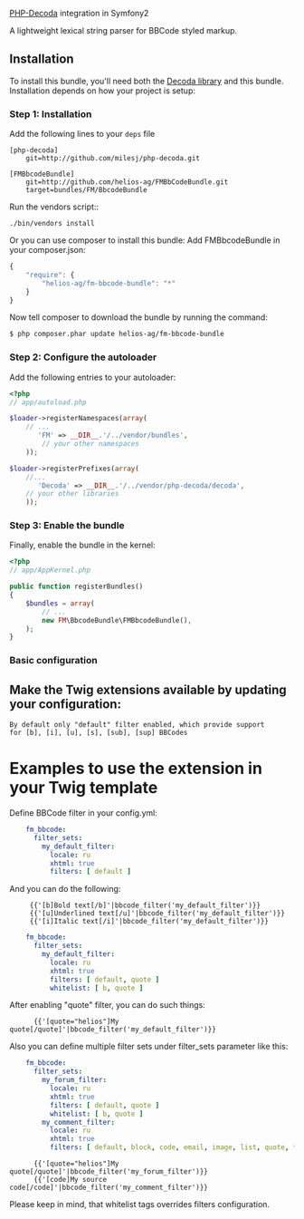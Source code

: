 [PHP-Decoda](/milesj/php-decoda) integration in Symfony2

A lightweight lexical string parser for BBCode styled markup.

## Installation

To install this bundle, you'll need both the [Decoda library](/milesj/php-decoda)
and this bundle. Installation depends on how your project is setup:

### Step 1: Installation

Add the following lines to your ``deps`` file

```
[php-decoda]
    git=http://github.com/milesj/php-decoda.git

[FMBbcodeBundle]
    git=http://github.com/helios-ag/FMBbCodeBundle.git
    target=bundles/FM/BbcodeBundle
```

Run the vendors script::

    ./bin/vendors install

Or you can use composer to install this bundle:
Add FMBbcodeBundle in your composer.json:

```js
{
    "require": {
        "helios-ag/fm-bbcode-bundle": "*"
    }
}
```

Now tell composer to download the bundle by running the command:

``` bash
$ php composer.phar update helios-ag/fm-bbcode-bundle
```


### Step 2: Configure the autoloader

Add the following entries to your autoloader:

``` php
<?php
// app/autoload.php

$loader->registerNamespaces(array(
    // ...
       'FM' => __DIR__.'/../vendor/bundles',
        // your other namespaces
    ));

$loader->registerPrefixes(array(
    //...
       'Decoda' => __DIR__.'/../vendor/php-decoda/decoda',
    // your other libraries
    ));
```

### Step 3: Enable the bundle

Finally, enable the bundle in the kernel:

``` php
<?php
// app/AppKernel.php

public function registerBundles()
{
    $bundles = array(
        // ...
        new FM\BbcodeBundle\FMBbcodeBundle(),
    );
}
```

### Basic configuration

## Make the Twig extensions available by updating your configuration:

    By default only "default" filter enabled, which provide support
    for [b], [i], [u], [s], [sub], [sup] BBCodes


# Examples to use the extension in your Twig template

Define BBCode filter in your config.yml:

``` yaml
    fm_bbcode:
      filter_sets:
        my_default_filter:
          locale: ru
          xhtml: true
          filters: [ default ]
```

And you can do the following:

``` jinja
     {{'[b]Bold text[/b]'|bbcode_filter('my_default_filter')}}
     {{'[u]Underlined text[/u]'|bbcode_filter('my_default_filter')}}
     {{'[i]Italic text[/i]'|bbcode_filter('my_default_filter')}}
```

``` yaml
    fm_bbcode:
      filter_sets:
        my_default_filter:
          locale: ru
          xhtml: true
          filters: [ default, quote ]
          whitelist: [ b, quote ]
```

After enabling "quote" filter, you can do such things:

``` jinja
      {{'[quote="helios"]My quote[/quote]'|bbcode_filter('my_default_filter')}}
```

Also you can define multiple filter sets under filter_sets parameter like this:

``` yaml
    fm_bbcode:
      filter_sets:
        my_forum_filter:
          locale: ru
          xhtml: true
          filters: [ default, quote ]
          whitelist: [ b, quote ]
        my_comment_filter:
          locale: ru
          xhtml: true
          filters: [ default, block, code, email, image, list, quote, text, url, video ]
```

``` jinja
      {{'[quote="helios"]My quote[/quote]'|bbcode_filter('my_forum_filter')}}
      {{'[code]My source code[/code]'|bbcode_filter('my_comment_filter')}}
```

Please keep in mind, that whitelist tags overrides filters configuration.
